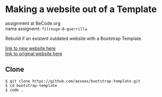 # Making a website out of a Template
assignment at BeCode.org <br>
name assignemt: `filrouge-0-guerrilla`<br>

Rebuild if an existent outdated website with a Bootstrap Template.

[link to new website here](https://aeseas.github.io/filrouge-0-guerrilla) <br>
[link to original website here](https://www.changewithimpact.be/)

## Clone
    $ git clone https://github.com/aeseas/bootstrap-template.git
    $ cd bootstrap-template
    $ code .